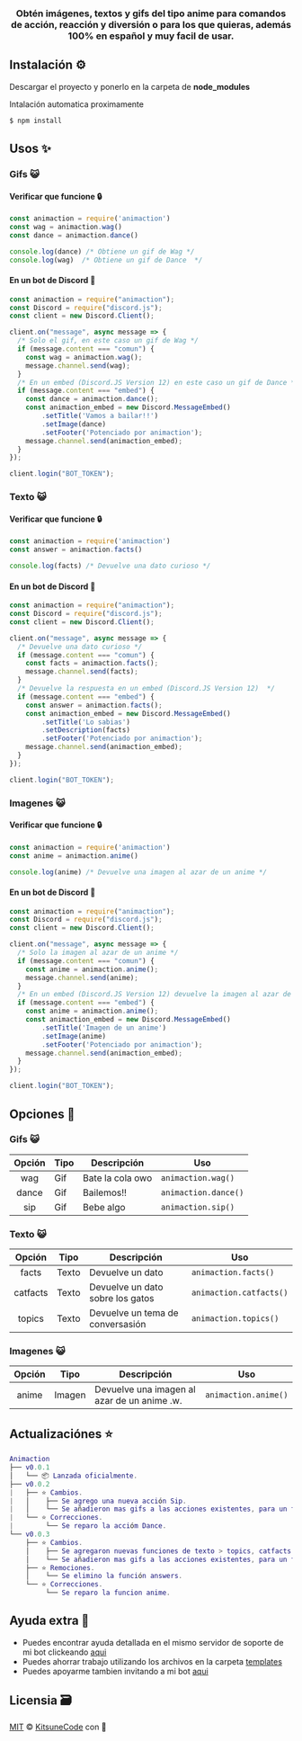 <h3 align="center"><strong>Obtén imágenes, textos y gifs del tipo anime para comandos de acción, reacción y diversión o para los que quieras, además 100% en español y muy facil de usar.</strong></h3>

## Instalación ⚙

Descargar el proyecto y ponerlo en la carpeta de **node_modules**

Intalación automatica proximamente
```bash
$ npm install 
```

## Usos ✨
### Gifs 😺
#### Verificar que funcione 🔒
```javascript
const animaction = require('animaction')
const wag = animaction.wag()
const dance = animaction.dance()

console.log(dance) /* Obtiene un gif de Wag */
console.log(wag)  /* Obtiene un gif de Dance  */
```

#### En un bot de Discord 🤖
```javascript
const animaction = require("animaction");
const Discord = require("discord.js");
const client = new Discord.Client();

client.on("message", async message => {
  /* Solo el gif, en este caso un gif de Wag */
  if (message.content === "comun") {
    const wag = animaction.wag();
    message.channel.send(wag);
  }
  /* En un embed (Discord.JS Version 12) en este caso un gif de Dance */
  if (message.content === "embed") {
    const dance = animaction.dance();
    const animaction_embed = new Discord.MessageEmbed()
        .setTitle('Vamos a bailar!!')
        .setImage(dance)
        .setFooter('Potenciado por animaction');
    message.channel.send(animaction_embed);
  }
});

client.login("BOT_TOKEN");
```
### Texto 😺
#### Verificar que funcione 🔒
```javascript
const animaction = require('animaction')
const answer = animaction.facts()

console.log(facts) /* Devuelve una dato curioso */
```

#### En un bot de Discord 🤖
```javascript
const animaction = require("animaction");
const Discord = require("discord.js");
const client = new Discord.Client();

client.on("message", async message => {
  /* Devuelve una dato curioso */
  if (message.content === "comun") {
    const facts = animaction.facts();
    message.channel.send(facts);
  }
  /* Devuelve la respuesta en un embed (Discord.JS Version 12)  */
  if (message.content === "embed") {
    const answer = animaction.facts();
    const animaction_embed = new Discord.MessageEmbed()
        .setTitle('Lo sabias')
        .setDescription(facts)
        .setFooter('Potenciado por animaction');
    message.channel.send(animaction_embed);
  }
});

client.login("BOT_TOKEN");
```
### Imagenes 😺
#### Verificar que funcione 🔒
```javascript
const animaction = require('animaction')
const anime = animaction.anime()

console.log(anime) /* Devuelve una imagen al azar de un anime */
```

#### En un bot de Discord 🤖
```javascript
const animaction = require("animaction");
const Discord = require("discord.js");
const client = new Discord.Client();

client.on("message", async message => {
  /* Solo la imagen al azar de un anime */
  if (message.content === "comun") {
    const anime = animaction.anime();
    message.channel.send(anime);
  }
  /* En un embed (Discord.JS Version 12) devuelve la imagen al azar de un anime */
  if (message.content === "embed") {
    const anime = animaction.anime();
    const animaction_embed = new Discord.MessageEmbed()
        .setTitle('Imagen de un anime')
        .setImage(anime)
        .setFooter('Potenciado por animaction');
    message.channel.send(animaction_embed);
  }
});

client.login("BOT_TOKEN");
```

## Opciones 🧰
### Gifs 😺
**Opción** | **Tipo** | **Descripción** | **Uso**
:---: | --- | --- | ---
wag | Gif | Bate la cola owo | `animaction.wag()`
dance | Gif | Bailemos!! | `animaction.dance()`
sip | Gif | Bebe algo | `animaction.sip()`
### Texto 😺
**Opción** | **Tipo** | **Descripción** | **Uso**
:---: | --- | --- | ---
facts | Texto | Devuelve un dato | `animaction.facts()`
catfacts | Texto | Devuelve un dato sobre los gatos | `animaction.catfacts()`
topics | Texto | Devuelve un tema de conversasión | `animaction.topics()`
### Imagenes 😺
**Opción** | **Tipo** | **Descripción** | **Uso**
:---: | --- | --- | ---
anime | Imagen | Devuelve una imagen al azar de un anime .w. | `animaction.anime()`

## Actualizaciónes ⭐

```lua
Animaction
├── v0.0.1
│   └── 📦 Lanzada oficialmente.
├── v0.0.2
|   ├── ⭐ Cambios.
|   │    ├── Se agrego una nueva acción Sip.
|   │    └── Se añadieron mas gifs a las acciones existentes, para un total de 20 x acción.
|   └── ⭐ Correcciones.
|        └── Se reparo la accióm Dance.
└── v0.0.3     
    ├── ⭐ Cambios.
    │    ├── Se agregaron nuevas funciones de texto > topics, catfacts y facts.
    │    └── Se añadieron mas gifs a las acciones existentes, para un total de 20 x acción.
    ├── ⭐ Remociones.
    │    └── Se elimino la función answers.
    └── ⭐ Correcciones.
         └── Se reparo la funcion anime.
```


## Ayuda extra 🎫
- Puedes encontrar ayuda detallada en el mismo servidor de soporte de mi bot clickeando [aqui](https://discord.gg/QR6xQbTNab)
- Puedes ahorrar trabajo utilizando los archivos en la carpeta [templates](https://github.com/KitsuneCode/animaction/tree/main/templates)
- Puedes apoyarme tambien invitando a mi bot [aqui](https://discord.com/oauth2/authorize?client_id=831865259357896755&permissions=8&scope=bot)

## Licensia 🗃
[MIT](https://github.com/KitsuneCode/animaction/blob/main/LICENSE) © [KitsuneCode](https://kitsunecode.glitch.me) con 🧡
